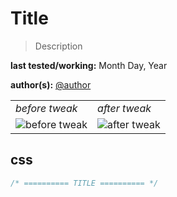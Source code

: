 # Title

> Description

**last tested/working:** Month Day, Year

**author(s):** [@author](https://github.com/author)

<table border="0">
 <tr>
    <td><i>before tweak</i></td>
    <td><i>after tweak</i></td>
 </tr>
 <tr>
    <td><img alt="before tweak" src="url"></td>
    <td><img alt="after tweak" src="url"></td>
 </tr>
</table>

## css

```css
/* ========== TITLE ========== */

```
